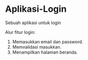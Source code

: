 # Aplikasi-Login
Sebuah aplikasi untuk login

Alur fitur login:
1. Memasukkan email dan password.
2. Memvalidasi masukkan.
3. Menampilkan halaman beranda.

